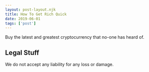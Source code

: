 ```yaml
---
layout: post-layout.njk 
title: How To Get Rich Quick
date: 2019-06-01
tags: ['post']
---
```

<!-- Excerpt Start -->
Buy the latest and greatest cryptocurrency that no-one has heard of.
<!-- Excerpt End --> 
## Legal Stuff
We do not accept any liability for any loss or damage.
